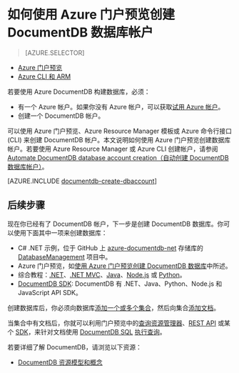 <properties
	pageTitle="如何创建 DocumentDB 帐户 | Azure"
	description="使用 Azure DocumentDB 创建 NoSQL 数据库。遵循本说明文档创建 DocumentDB 帐户，并开始构建运行速度飞快且可全局缩放的 NoSQL 数据库。" 
	keywords="构建数据库"
	services="documentdb"
	documentationCenter=""
	authors="mimig1"
	manager="jhubbard"
	editor="monicar"/>

<tags
	ms.service="documentdb"
	ms.date="05/16/2016"
	wacn.date="06/30/2016"/>

# 如何使用 Azure 门户预览创建 DocumentDB 数据库帐户

> [AZURE.SELECTOR]
- [Azure 门户预览](/documentation/articles/documentdb-create-account/)
- [Azure CLI 和 ARM](/documentation/articles/documentdb-automation-resource-manager-cli/)

若要使用 Azure DocumentDB 构建数据库，必须：

- 有一个 Azure 帐户。如果你没有 Azure 帐户，可以获取[试用 Azure 帐户](https://www.azure.cn/pricing/1rmb-trial/)。 
- 创建一个 DocumentDB 帐户。  

可以使用 Azure 门户预览、Azure Resource Manager 模板或 Azure 命令行接口 (CLI) 来创建 DocumentDB 帐户。本文说明如何使用 Azure 门户预览创建数据库帐户。若要使用 Azure Resource Manager 或 Azure CLI 创建帐户，请参阅 [Automate DocumentDB database account creation（自动创建 DocumentDB 数据库帐户）](/documentation/articles/documentdb-automation-resource-manager-cli/)。

[AZURE.INCLUDE [documentdb-create-dbaccount](../../includes/documentdb-create-dbaccount.md)]

## 后续步骤

现在你已经有了 DocumentDB 帐户，下一步是创建 DocumentDB 数据库。你可以使用下面其中一项来创建数据库：

- C# .NET 示例，位于 GitHub 上 [azure-documentdb-net](https://github.com/Azure/azure-documentdb-net/tree/master/samples/code-samples) 存储库的 [DatabaseManagement](https://github.com/Azure/azure-documentdb-net/tree/master/samples/code-samples/DatabaseManagement) 项目中。
- Azure 门户预览，如[使用 Azure 门户预览创建 DocumentDB 数据库](/documentation/articles/documentdb-create-database/)中所述。
- 综合教程：[.NET](/documentation/articles/documentdb-get-started/)、[.NET MVC](/documentation/articles/documentdb-dotnet-application/)、[Java](/documentation/articles/documentdb-java-application/)、[Node.js](/documentation/articles/documentdb-nodejs-application/) 或 [Python](/documentation/articles/documentdb-python-application/)。
- [DocumentDB SDK](/documentation/articles/documentdb-sdk-dotnet/): DocumentDB 有 .NET、Java、Python、Node.js 和 JavaScript API SDK。


创建数据库后，你必须向数据库[添加一个或多个集合](/documentation/articles/documentdb-create-collection/)，然后向集合[添加文档](/documentation/articles/documentdb-view-json-document-explorer/)。

当集合中有文档后，你就可以利用门户预览中的[查询资源管理器](/documentation/articles/documentdb-query-collections-query-explorer/)、[REST API](https://msdn.microsoft.com/library/azure/dn781481.aspx) 或某个 [SDK](/documentation/articles/documentdb-sdk-dotnet/)，来针对文档使用 [DocumentDB SQL](/documentation/articles/documentdb-sql-query/) [执行查询](/documentation/articles/documentdb-sql-query/#executing-queries)。

若要详细了解 DocumentDB，请浏览以下资源：

-	[DocumentDB 资源模型和概念](/documentation/articles/documentdb-resources/)

<!---HONumber=Mooncake_0627_2016-->